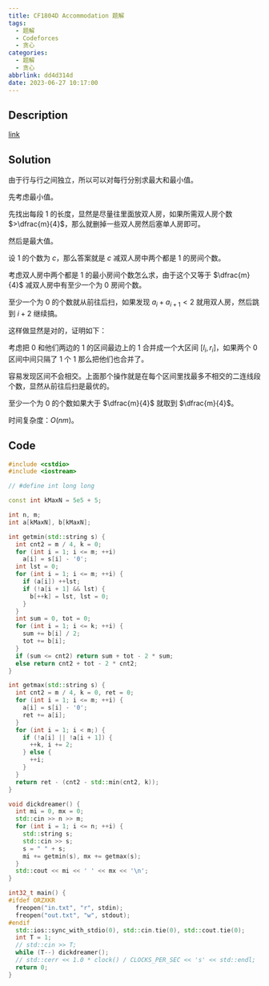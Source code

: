 ```yaml
---
title: CF1804D Accommodation 题解
tags:
  - 题解
  - Codeforces
  - 贪心
categories:
  - 题解
  - 贪心
abbrlink: dd4d314d
date: 2023-06-27 10:17:00
---
```


## Description

[link](https://www.luogu.com.cn/problem/CF1804D)

<!--more-->

## Solution

由于行与行之间独立，所以可以对每行分别求最大和最小值。

先考虑最小值。

先找出每段 $1$ 的长度，显然是尽量往里面放双人房，如果所需双人房个数 $>\dfrac{m}{4}$，那么就删掉一些双人房然后塞单人房即可。

然后是最大值。

设 $1$ 的个数为 $c$，那么答案就是 $c$ 减双人房中两个都是 $1$ 的房间个数。

考虑双人房中两个都是 $1$ 的最小房间个数怎么求，由于这个又等于 $\dfrac{m}{4}$ 减双人房中有至少一个为 $0$ 房间个数。

至少一个为 $0$ 的个数就从前往后扫，如果发现 $a_i+a_{i+1}<2$ 就用双人房，然后跳到 $i+2$ 继续搞。

这样做显然是对的，证明如下：

考虑把 $0$ 和他们两边的 $1$ 的区间最边上的 $1$ 合并成一个大区间 $[l_i,r_i]$，如果两个 $0$ 区间中间只隔了 $1$ 个 $1$ 那么把他们也合并了。

容易发现区间不会相交。上面那个操作就是在每个区间里找最多不相交的二连线段个数，显然从前往后扫是最优的。

至少一个为 $0$ 的个数如果大于 $\dfrac{m}{4}$ 就取到 $\dfrac{m}{4}$。

时间复杂度：$O(nm)$。

## Code

```cpp
#include <cstdio>
#include <iostream>

// #define int long long

const int kMaxN = 5e5 + 5;

int n, m;
int a[kMaxN], b[kMaxN];

int getmin(std::string s) {
  int cnt2 = m / 4, k = 0;
  for (int i = 1; i <= m; ++i)
    a[i] = s[i] - '0';
  int lst = 0;
  for (int i = 1; i <= m; ++i) {
    if (a[i]) ++lst;
    if (!a[i + 1] && lst) {
      b[++k] = lst, lst = 0;
    }
  }
  int sum = 0, tot = 0;
  for (int i = 1; i <= k; ++i) {
    sum += b[i] / 2;
    tot += b[i];
  }
  if (sum <= cnt2) return sum + tot - 2 * sum;
  else return cnt2 + tot - 2 * cnt2;
}

int getmax(std::string s) {
  int cnt2 = m / 4, k = 0, ret = 0;
  for (int i = 1; i <= m; ++i) {
    a[i] = s[i] - '0';
    ret += a[i];
  }
  for (int i = 1; i < m;) {
    if (!a[i] || !a[i + 1]) {
      ++k, i += 2;
    } else {
      ++i;
    }
  }
  return ret - (cnt2 - std::min(cnt2, k));
}

void dickdreamer() {
  int mi = 0, mx = 0;
  std::cin >> n >> m;
  for (int i = 1; i <= n; ++i) {
    std::string s;
    std::cin >> s;
    s = " " + s;
    mi += getmin(s), mx += getmax(s);
  }
  std::cout << mi << ' ' << mx << '\n';
}

int32_t main() {
#ifdef ORZXKR
  freopen("in.txt", "r", stdin);
  freopen("out.txt", "w", stdout);
#endif
  std::ios::sync_with_stdio(0), std::cin.tie(0), std::cout.tie(0);
  int T = 1;
  // std::cin >> T;
  while (T--) dickdreamer();
  // std::cerr << 1.0 * clock() / CLOCKS_PER_SEC << 's' << std::endl;
  return 0;
}
```

